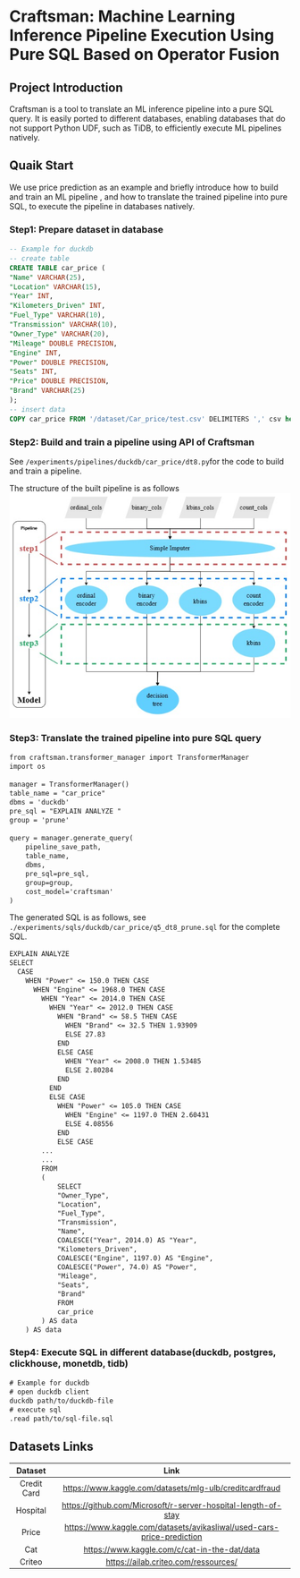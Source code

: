 # Craftsman: Machine Learning Inference Pipeline Execution Using Pure SQL Based on Operator Fusion

## Project Introduction
Craftsman is a tool to translate an ML inference pipeline into a pure SQL query. It is easily ported to different databases, enabling databases that do not support Python UDF, such as TiDB, to efficiently execute ML pipelines natively. 


## Quaik Start

We use price prediction as an example and briefly introduce how to build and train an ML pipeline , and how to translate the trained pipeline into pure SQL, to execute the pipeline in databases natively.

### Step1: Prepare dataset in database
```sql
-- Example for duckdb
-- create table
CREATE TABLE car_price (
"Name" VARCHAR(25),
"Location" VARCHAR(15),
"Year" INT,
"Kilometers_Driven" INT,
"Fuel_Type" VARCHAR(10),
"Transmission" VARCHAR(10),
"Owner_Type" VARCHAR(20),
"Mileage" DOUBLE PRECISION,
"Engine" INT,
"Power" DOUBLE PRECISION,
"Seats" INT,
"Price" DOUBLE PRECISION,
"Brand" VARCHAR(25)
);
-- insert data
COPY car_price FROM '/dataset/Car_price/test.csv' DELIMITERS ',' csv header;
```

###  Step2: Build and train a pipeline using API of Craftsman
See `/experiments/pipelines/duckdb/car_price/dt8.py`for the code to build and train a pipeline.

The structure of the built pipeline is as follows 
![craftsman_pipeline_define.jpg](craftsman_pipeline_define.jpg "/craftsman_pipeline_define.jpg")

### Step3: Translate the trained pipeline into pure SQL query
```
from craftsman.transformer_manager import TransformerManager
import os

manager = TransformerManager()
table_name = "car_price"
dbms = 'duckdb'
pre_sql = "EXPLAIN ANALYZE "
group = 'prune'

query = manager.generate_query(
    pipeline_save_path,
    table_name,
    dbms,
    pre_sql=pre_sql,
    group=group,
    cost_model='craftsman'
)
```

The generated SQL is as follows, see `./experiments/sqls/duckdb/car_price/q5_dt8_prune.sql` for the complete SQL.

```
EXPLAIN ANALYZE
SELECT
  CASE
    WHEN "Power" <= 150.0 THEN CASE
      WHEN "Engine" <= 1968.0 THEN CASE
        WHEN "Year" <= 2014.0 THEN CASE
          WHEN "Year" <= 2012.0 THEN CASE
            WHEN "Brand" <= 58.5 THEN CASE
              WHEN "Brand" <= 32.5 THEN 1.93909
              ELSE 27.83
            END
            ELSE CASE
              WHEN "Year" <= 2008.0 THEN 1.53485
              ELSE 2.80284
            END
          END
          ELSE CASE
            WHEN "Power" <= 105.0 THEN CASE
              WHEN "Engine" <= 1197.0 THEN 2.60431
              ELSE 4.08556
            END
            ELSE CASE
        ...
        ...
        FROM
        (
            SELECT
            "Owner_Type",
            "Location",
            "Fuel_Type",
            "Transmission",
            "Name",
            COALESCE("Year", 2014.0) AS "Year",
            "Kilometers_Driven",
            COALESCE("Engine", 1197.0) AS "Engine",
            COALESCE("Power", 74.0) AS "Power",
            "Mileage",
            "Seats",
            "Brand"
            FROM
            car_price
        ) AS data
    ) AS data

```



### Step4: Execute SQL in different database(duckdb, postgres, clickhouse, monetdb, tidb)
```shell
# Example for duckdb
# open duckdb client
duckdb path/to/duckdb-file
# execute sql
.read path/to/sql-file.sql
```




## Datasets Links

| Dataset | Link |
|:---:|:---:|
| Credit Card | https://www.kaggle.com/datasets/mlg-ulb/creditcardfraud |
| Hospital | https://github.com/Microsoft/r-server-hospital-length-of-stay |
| Price | https://www.kaggle.com/datasets/avikasliwal/used-cars-price-prediction |
| Cat | https://www.kaggle.com/c/cat-in-the-dat/data |
| Criteo | https://ailab.criteo.com/ressources/ |